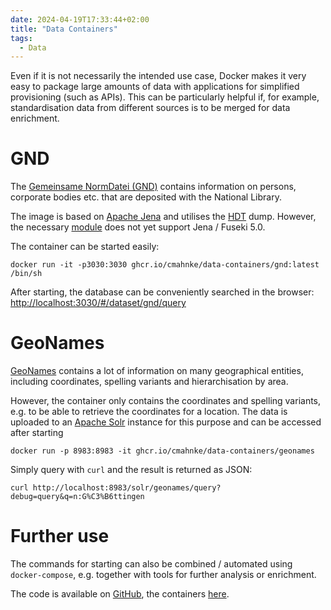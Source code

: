 ```yaml
---
date: 2024-04-19T17:33:44+02:00
title: "Data Containers"
tags:
  - Data
---
```


Even if it is not necessarily the intended use case, Docker makes it very easy to package large amounts of data with applications for simplified provisioning (such as APIs). This can be particularly helpful if, for example, standardisation data from different sources is to be merged for data enrichment.
<!--more-->

# GND

The [Gemeinsame NormDatei (GND)](https://www.dnb.de/EN/Professionell/Standardisierung/GND/gnd_node.html) contains information on persons, corporate bodies etc. that are deposited with the National Library.

The image is based on [Apache Jena](https://jena.apache.org/) and utilises the [HDT](https://www.rdfhdt.org/) dump. However, the necessary [module](https://github.com/rdfhdt/hdt-java) does not yet support Jena / Fuseki 5.0.

The container can be started easily:

```
docker run -it -p3030:3030 ghcr.io/cmahnke/data-containers/gnd:latest /bin/sh
```

After starting, the database can be conveniently searched in the browser: [http://localhost:3030/#/dataset/gnd/query](http://localhost:3030/#/dataset/gnd/query)

# GeoNames

[GeoNames](https://www.geonames.org/) contains a lot of information on many geographical entities, including coordinates, spelling variants and hierarchisation by area.

However, the container only contains the coordinates and spelling variants, e.g. to be able to retrieve the coordinates for a location. The data is uploaded to an [Apache Solr](https://solr.apache.org/) instance for this purpose and can be accessed after starting

```
docker run -p 8983:8983 -it ghcr.io/cmahnke/data-containers/geonames
```

Simply query with `curl` and the result is returned as JSON:

```
curl http://localhost:8983/solr/geonames/query?debug=query&q=n:G%C3%B6ttingen
```

# Further use

The commands for starting can also be combined / automated using `docker-compose`, e.g. together with tools for further analysis or enrichment.

The code is available on [GitHub](https://github.com/cmahnke/data-containers), the containers [here](https://github.com/cmahnke?tab=packages&repo_name=data-containers).
